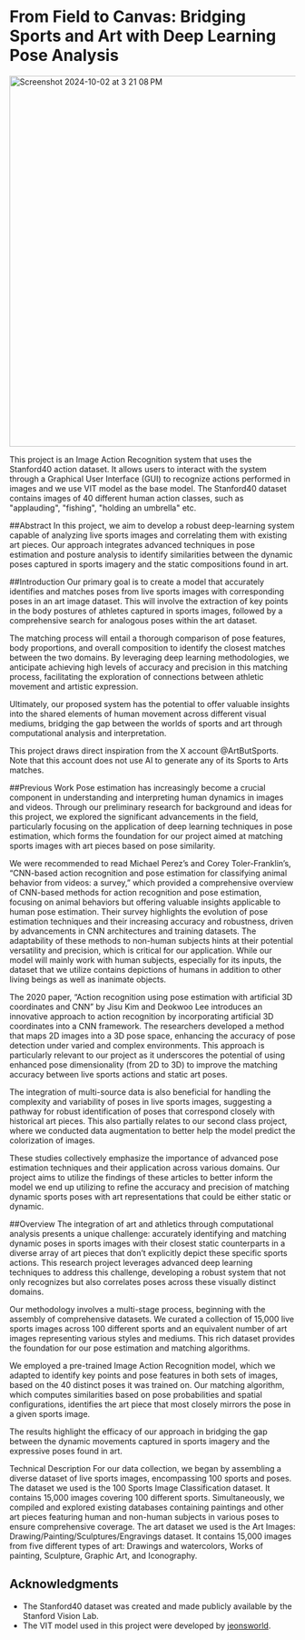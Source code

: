 # From Field to Canvas: Bridging Sports and Art with Deep Learning Pose Analysis

<img width="652" alt="Screenshot 2024-10-02 at 3 21 08 PM" src="https://github.com/user-attachments/assets/4f9369bc-8d90-4d27-903e-e03a09b12091">


This project is an Image Action Recognition system that uses the Stanford40 action dataset. It allows users to interact with the system through a Graphical User Interface (GUI) to recognize actions performed in images and we use VIT model as the base model. The Stanford40 dataset contains images of 40 different human action classes, such as "applauding", "fishing", "holding an umbrella" etc.

##Abstract
In this project, we aim to develop a robust deep-learning system capable of analyzing live sports images and correlating them with existing art pieces. Our approach integrates advanced techniques in pose estimation and posture analysis to identify similarities between the dynamic poses captured in sports imagery and the static compositions found in art.

##Introduction
Our primary goal is to create a model that accurately identifies and matches poses from live sports images with corresponding poses in an art image dataset. This will involve the extraction of key points in the body postures of athletes captured in sports images, followed by a comprehensive search for analogous poses within the art dataset.

The matching process will entail a thorough comparison of pose features, body proportions, and overall composition to identify the closest matches between the two domains. By leveraging deep learning methodologies, we anticipate achieving high levels of accuracy and precision in this matching process, facilitating the exploration of connections between athletic movement and artistic expression.

Ultimately, our proposed system has the potential to offer valuable insights into the shared elements of human movement across different visual mediums, bridging the gap between the worlds of sports and art through computational analysis and interpretation.

This project draws direct inspiration from the X account @ArtButSports. Note that this account does not use AI to generate any of its Sports to Arts matches.

##Previous Work
Pose estimation has increasingly become a crucial component in understanding and interpreting human dynamics in images and videos. Through our preliminary research for background and ideas for this project, we explored the significant advancements in the field, particularly focusing on the application of deep learning techniques in pose estimation, which forms the foundation for our project aimed at matching sports images with art pieces based on pose similarity. 

We were recommended to read Michael Perez’s and Corey Toler-Franklin’s, “CNN-based action recognition and pose estimation for classifying animal behavior from videos: a survey,” which provided a comprehensive overview of CNN-based methods for action recognition and pose estimation, focusing on animal behaviors but offering valuable insights applicable to human pose estimation. Their survey highlights the evolution of pose estimation techniques and their increasing accuracy and robustness, driven by advancements in CNN architectures and training datasets. The adaptability of these methods to non-human subjects hints at their potential versatility and precision, which is critical for our application. While our model will mainly work with human subjects, especially for its inputs, the dataset that we utilize contains depictions of humans in addition to other living beings as well as inanimate objects.

The 2020 paper, “Action recognition using pose estimation with artificial 3D coordinates and CNN” by Jisu Kim and Deokwoo Lee introduces an innovative approach to action recognition by incorporating artificial 3D coordinates into a CNN framework. The researchers developed a method that maps 2D images into a 3D pose space, enhancing the accuracy of pose detection under varied and complex environments. This approach is particularly relevant to our project as it underscores the potential of using enhanced pose dimensionality (from 2D to 3D) to improve the matching accuracy between live sports actions and static art poses.

The integration of multi-source data is also beneficial for handling the complexity and variability of poses in live sports images, suggesting a pathway for robust identification of poses that correspond closely with historical art pieces. This also partially relates to our second class project, where we conducted data augmentation to better help the model predict the colorization of images. 

These studies collectively emphasize the importance of advanced pose estimation techniques and their application across various domains. Our project aims to utilize the findings of these articles to better inform the model we end up utilizing to refine the accuracy and precision of matching dynamic sports poses with art representations that could be either static or dynamic. 


##Overview
The integration of art and athletics through computational analysis presents a unique challenge: accurately identifying and matching dynamic poses in sports images with their closest static counterparts in a diverse array of art pieces that don’t explicitly depict these specific sports actions. This research project leverages advanced deep learning techniques to address this challenge, developing a robust system that not only recognizes but also correlates poses across these visually distinct domains.

Our methodology involves a multi-stage process, beginning with the assembly of comprehensive datasets. We curated a collection of 15,000 live sports images across 100 different sports and an equivalent number of art images representing various styles and mediums. This rich dataset provides the foundation for our pose estimation and matching algorithms.

We employed a pre-trained Image Action Recognition model, which we adapted to identify key points and pose features in both sets of images, based on the 40 distinct poses it was trained on. Our matching algorithm, which computes similarities based on pose probabilities and spatial configurations, identifies the art piece that most closely mirrors the pose in a given sports image.

The results highlight the efficacy of our approach in bridging the gap between the dynamic movements captured in sports imagery and the expressive poses found in art.

Technical Description
For our data collection, we began by assembling a diverse dataset of live sports images, encompassing 100 sports and poses. The dataset we used is the 100 Sports Image Classification dataset. It contains 15,000 images covering 100 different sports. Simultaneously, we compiled and explored existing databases containing paintings and other art pieces featuring human and non-human subjects in various poses to ensure comprehensive coverage. The art dataset we used is the Art Images: Drawing/Painting/Sculptures/Engravings dataset. It contains 15,000 images from five different types of art: Drawings and watercolors, Works of painting, Sculpture, Graphic Art, and Iconography.


## Acknowledgments

- The Stanford40 dataset was created and made publicly available by the Stanford Vision Lab.
- The VIT model used in this project were developed by [jeonsworld](https://github.com/jeonsworld/ViT-pytorch).





